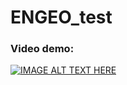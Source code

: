 # ENGEO_test

### Video demo: 

[![IMAGE ALT TEXT HERE](https://img.youtube.com/vi/6pln-Hwrbbk/0.jpg)](https://www.youtube.com/watch?v=6pln-Hwrbbk)
